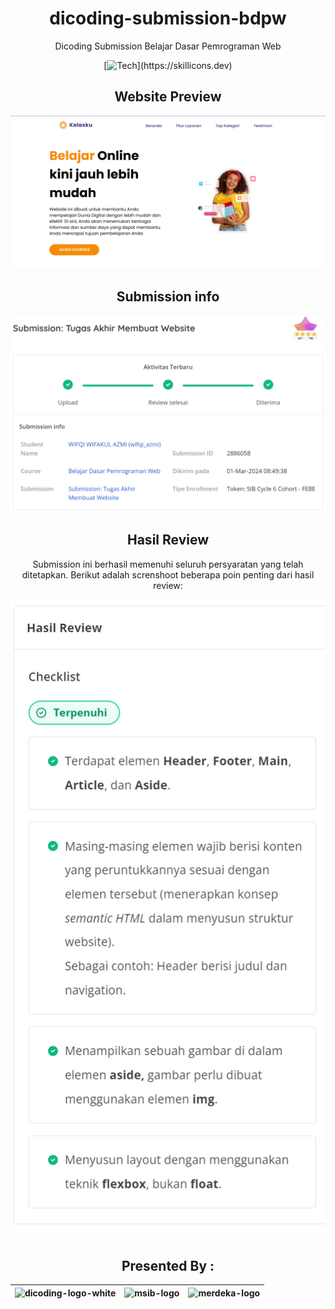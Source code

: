 
<div align="center">
  
# dicoding-submission-bdpw

Dicoding Submission  Belajar Dasar Pemrograman Web

  [![Tech](https://skillicons.dev/icons?i=,html,css,js,)](https://skillicons.dev)


## Website Preview
![main](Screnshoot/Kelasku.png)


## Submission info

![main](Screnshoot/submission-info-1.png)

## Hasil Review

Submission ini berhasil memenuhi seluruh persyaratan yang telah ditetapkan. Berikut adalah screnshoot beberapa poin penting dari hasil review:

![main](Screnshoot/submission-info-2.png)


## Presented By :

| <img src="https://i.ibb.co/xGPVFJD/dicoding-logo-white.png" height="50" alt="dicoding-logo-white" border="0"> | <img src="https://i.ibb.co/0j74xkz/msib-logo.png" height="150" alt="msib-logo" border="0"> | <img src="https://i.ibb.co/LRVcmvB/merdeka-logo.png" height="100" alt="merdeka-logo" border="0"> |
| ------------------------------------------------------------------------------------------------------------- | ------------------------------------------------------------------------------------------ | ------------------------------------------------------------------------------------------------ |

  </div>
